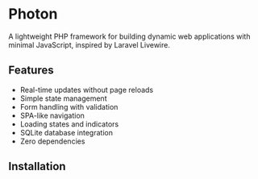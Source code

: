 # Photon

A lightweight PHP framework for building dynamic web applications with minimal JavaScript, inspired by Laravel Livewire.

## Features

- Real-time updates without page reloads
- Simple state management
- Form handling with validation
- SPA-like navigation
- Loading states and indicators
- SQLite database integration
- Zero dependencies

## Installation

</file>